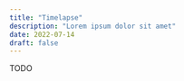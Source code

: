 ```yaml
---
title: "Timelapse"
description: "Lorem ipsum dolor sit amet"
date: 2022-07-14
draft: false
---
```


TODO
